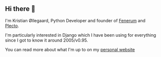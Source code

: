 ## Hi there 👋

I'm Kristian Øllegaard, Python Developer and founder of [Fenerum](https://www.fenerum.com) and [Plecto](https://www.plecto.com).

I'm particularly interested in Django which I have been using for everything since I got to know it around 2005/v0.95.

You can read more about what I'm up to on my [personal website](https://www.kristian.io)


<!--
**KristianOellegaard/KristianOellegaard** is a ✨ _special_ ✨ repository because its `README.md` (this file) appears on your GitHub profile.

Here are some ideas to get you started:

- 🔭 I’m currently working on ...
- 🌱 I’m currently learning ...
- 👯 I’m looking to collaborate on ...
- 🤔 I’m looking for help with ...
- 💬 Ask me about ...
- 📫 How to reach me: ...
- 😄 Pronouns: ...
- ⚡ Fun fact: ...
-->
